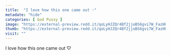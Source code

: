 ```yaml
---
title:  "I love how this one came out ♡︎"
metadate: "hide"
categories: [ God Pussy ]
image: "https://external-preview.redd.it/qoLyHJZQr4Bf2jjoBS6gvi7W_FazHURPWucA-hPedag.jpg?auto=webp&s=96bab69fe36aaa752249c2faf144585ce4b9e0e3"
thumb: "https://external-preview.redd.it/qoLyHJZQr4Bf2jjoBS6gvi7W_FazHURPWucA-hPedag.jpg?width=1080&crop=smart&auto=webp&s=871192191138db7637089129a24884e43538665d"
visit: ""
---
```

I love how this one came out ♡︎
